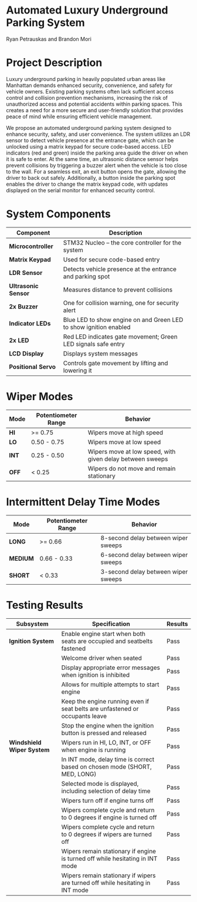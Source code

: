 # Automated Luxury Underground Parking System

Ryan Petrauskas and Brandon Mori

# Project Description
Luxury underground parking in heavily populated urban areas like Manhattan demands enhanced security, convenience, and safety for vehicle owners. Existing parking systems often lack sufficient access control and collision prevention mechanisms, increasing the risk of unauthorized access and potential accidents within parking spaces. This creates a need for a more secure and user-friendly solution that provides peace of mind while ensuring efficient vehicle management.


We propose an automated underground parking system designed to enhance security, safety, and user convenience. The system utilizes an LDR sensor to detect vehicle presence at the entrance gate, which can be unlocked using a matrix keypad for secure code-based access. LED indicators (red and green) inside the parking area guide the driver on when it is safe to enter. At the same time, an ultrasonic distance sensor helps prevent collisions by triggering a buzzer alert when the vehicle is too close to the wall. For a seamless exit, an exit button opens the gate, allowing the driver to back out safely. Additionally, a button inside the parking spot enables the driver to change the matrix keypad code, with updates displayed on the serial monitor for enhanced security control.


# System Components  

| Component                     | Description                                                         |
|-------------------------------|---------------------------------------------------------------------|
| **Microcontroller**          | STM32 Nucleo – the core controller for the system              |
| **Matrix Keypad**     | Used for secure code-based entry     |
| **LDR Sensor**    | Detects vehicle presence at the entrance and parking spot      |
| **Ultrasonic Sensor** | Measures distance to prevent collisions        |
| **2x Buzzer**           | One for collision warning, one for security alert               |
| **Indicator LEDs**            | Blue LED to show engine on and Green LED to show ignition enabled   |
| **2x LED**       | Red LED indicates gate movement; Green LED signals safe entry         |
| **LCD Display**        | Displays system messages |
| **Positional Servo**               | Controls gate movement by lifting and lowering it      |


# Wiper Modes  

| Mode    | Potentiometer Range | Behavior                                                  |
|---------|---------------------|-----------------------------------------------------------|
| **HI**  | >= 0.75             | Wipers move at high speed                                 |
| **LO**  | 0.50 - 0.75         | Wipers move at low speed                                  |
| **INT** | 0.25 - 0.50         | Wipers move at low speed, with given delay between sweeps |
| **OFF** | < 0.25              | Wipers do not move and remain stationary                  |

# Intermittent Delay Time Modes  

| Mode       | Potentiometer Range | Behavior                            |
|------------|---------------------|-------------------------------------|
| **LONG**   | >= 0.66             | 8-second delay between wiper sweeps |
| **MEDIUM** | 0.66 - 0.33         | 6-second delay between wiper sweeps |
| **SHORT**  | < 0.33              | 3-second delay between wiper sweeps |

# Testing Results  

| Subsystem                   | Specification                                                                  | Results  | 
|-----------------------------|--------------------------------------------------------------------------------|----------|
| **Ignition System**         | Enable engine start when both seats are occupied and seatbelts fastened        |  Pass    |
|                             | Welcome driver when seated                                                     |  Pass    |
|                             | Display appropriate error messages when ignition is inhibited                  |  Pass    |
|                             | Allows for multiple attempts to start engine                                   |  Pass    |
|                             | Keep the engine running even if seat belts are unfastened or occupants leave   |  Pass    |
|                             | Stop the engine when the ignition button is pressed and released               |  Pass    |
| **Windshield Wiper System** | Wipers run in HI, LO, INT, or OFF when engine is running                       |  Pass    |
|                             | In INT mode, delay time is correct based on chosen mode (SHORT, MED, LONG)     |  Pass    |
|                             | Selected mode is displayed, including selection of delay time                  |  Pass    |
|                             | Wipers turn off if engine turns off                                            |  Pass    |
|                             | Wipers complete cycle and return to 0 degrees if engine is turned off          |  Pass    |
|                             | Wipers complete cycle and return to 0 degrees if wipers are turned off         |  Pass    |
|                             | Wipers remain stationary if engine is turned off while hesitating in INT mode  |  Pass    |
|                             | Wipers remain stationary if wipers are turned off while hesitating in INT mode |  Pass    |




